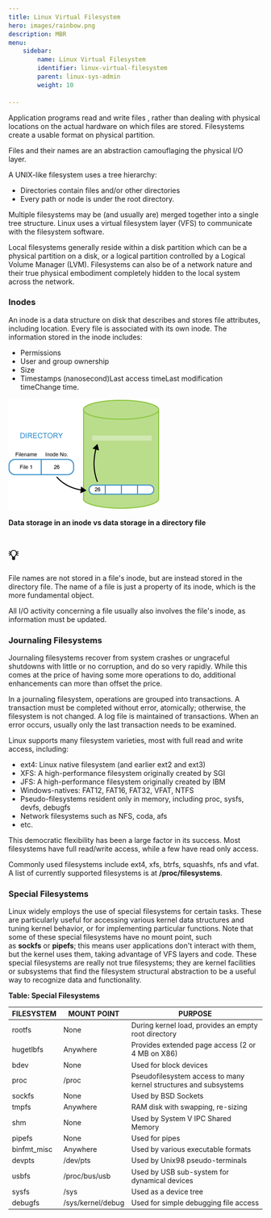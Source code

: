 ```yaml
---
title: Linux Virtual Filesystem
hero: images/rainbow.png
description: MBR 
menu:
    sidebar:
        name: Linux Virtual Filesystem
        identifier: linux-virtual-filesystem
        parent: linux-sys-admin
        weight: 10
        
---
```

Application programs read and write files , rather than dealing with physical locations on the actual hardware on which files are stored. Filesystems create a usable format on physical partition.

Files and their names are an abstraction camouflaging the physical I/O layer.

A UNIX-like filesystem uses a tree hierarchy:

- Directories contain files and/or other directories
- Every path or node is under the root directory.

Multiple filesystems may be (and usually are) merged together into a single tree structure. Linux uses a virtual filesystem layer (VFS) to communicate with the filesystem software.

Local filesystems generally reside within a disk partition which can be a physical partition on a disk, or a logical partition controlled by a Logical Volume Manager (LVM). Filesystems can also be of a network nature and their true physical embodiment completely hidden to the local system across the network.

### **Inodes**

An inode is a data structure on disk that describes and stores file attributes, including location. Every file is associated with its own inode. The information stored in the inode includes:

- Permissions
- User and group ownership
- Size
- Timestamps (nanosecond)Last access timeLast modification timeChange time.

![Directory Structure](images/Directory-Structure.png)

**Data storage in an inode vs data storage in a directory file**

# 💡

File names are not stored in a file's inode, but are instead stored in the directory file. The name of a file is just a property of its inode, which is the more fundamental object.

All I/O activity concerning a file usually also involves the file's inode, as information must be updated.

### Journaling Filesystems

Journaling filesystems recover from system crashes or ungraceful shutdowns with little or no corruption, and do so very rapidly. While this comes at the price of having some more operations to do, additional enhancements can more than offset the price.

In a journaling filesystem, operations are grouped into transactions. A transaction must be completed without error, atomically; otherwise, the filesystem is not changed. A log file is maintained of transactions. When an error occurs, usually only the last transaction needs to be examined.

Linux supports many filesystem varieties, most with full read and write access, including:

- ext4: Linux native filesystem (and earlier ext2 and ext3)
- XFS: A high-performance filesystem originally created by SGI
- JFS: A high-performance filesystem originally created by IBM
- Windows-natives: FAT12, FAT16, FAT32, VFAT, NTFS
- Pseudo-filesystems resident only in memory, including proc, sysfs, devfs, debugfs
- Network filesystems such as NFS, coda, afs
- etc.

This democratic flexibility has been a large factor in its success. Most filesystems have full read/write access, while a few have read only access.

Commonly used filesystems include ext4, xfs, btrfs, squashfs, nfs and vfat. A list of currently supported filesystems is at **/proc/filesystems**.

### Special Filesystems

Linux widely employs the use of special filesystems for certain tasks. These are particularly useful for accessing various kernel data structures and tuning kernel behavior, or for implementing particular functions. Note that some of these special filesystems have no mount point, such as **sockfs** or **pipefs**; this means user applications don't interact with them, but the kernel uses them, taking advantage of VFS layers and code. These special filesystems are really not true filesystems; they are kernel facilities or subsystems that find the filesystem structural abstraction to be a useful way to recognize data and functionality.

**Table: Special Filesystems**

 FILESYSTEM  | MOUNT POINT       | PURPOSE                                                           
 ----------  | ----------------- | ----------------------------------------------------------------                 
 rootfs	     | None	             | During kernel load, provides an empty root directory              
 hugetlbfs   | Anywhere	         | Provides extended page access (2 or 4 MB on X86)                  
 bdev	     | None	             | Used for block devices                                            
 proc	     | /proc	         | Pseudofilesystem access to many kernel structures and subsystems  
 sockfs	     | None	             | Used by BSD Sockets                                               
 tmpfs	     | Anywhere          | RAM disk with swapping, re-sizing                                 
 shm	     | None	             | Used by System V IPC Shared Memory                                
 pipefs	     | None	             | Used for pipes                                                       
 binfmt_misc | Anywhere	         | Used by various executable formats                                
 devpts	     | /dev/pts	         | Used by Unix98 pseudo-terminals                                   
 usbfs	     | /proc/bus/usb	 | Used by USB sub-system for dynamical devices                      
 sysfs	     | /sys	             | Used as a device tree                                             
 debugfs	 | /sys/kernel/debug | Used for simple debugging file access                             


